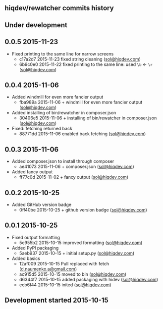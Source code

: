 hiqdev/rewatcher commits history
--------------------------------

## Under development


## 0.0.5 2015-11-23

- Fixed printing to the same line for narrow screens
    - c17a2d7 2015-11-23 fixed string cleaning (sol@hiqdev.com)
    - 6b9c0e0 2015-11-22 fixed printing to the same line: used `\b` <- `\r` (sol@hiqdev.com)

## 0.0.4 2015-11-06

- Added windmill for even more fancier output
    - fba989a 2015-11-06 + windmill for even more fancier output (sol@hiqdev.com)
- Added installing of bin/rewatcher in composer.json
    - 30406e5 2015-11-06 + installing of bin/rewatcher in composer.json (sol@hiqdev.com)
- Fixed: fetching returned back
    - 88771dd 2015-11-06 enabled back fetching (sol@hiqdev.com)

## 0.0.3 2015-11-06

- Added composer.json to install through composer
    - ae41073 2015-11-06 + composer.json (sol@hiqdev.com)
- Added fancy output
    - ff77c0d 2015-11-02 + fancy output (sol@hiqdev.com)

## 0.0.2 2015-10-25

- Added GitHub version badge
    - 0ff40be 2015-10-25 + github version badge (sol@hiqdev.com)

## 0.0.1 2015-10-25

- Fixed output formatting
    - 5e955b2 2015-10-15 improved formatting (sol@hiqdev.com)
- Added PyPI packaging
    - 5aeb937 2015-10-15 + initial setup.py (sol@hiqdev.com)
- Added basics
    - 12af009 2015-10-15 Pull replaced with fetch (d.naumenko.a@gmail.com)
    - ac915d5 2015-10-15 moved to bin (sol@hiqdev.com)
    - d6344f7 2015-10-15 added packaging with hidev (sol@hiqdev.com)
    - ecb6f44 2015-10-15 inited (sol@hiqdev.com)

## Development started 2015-10-15

